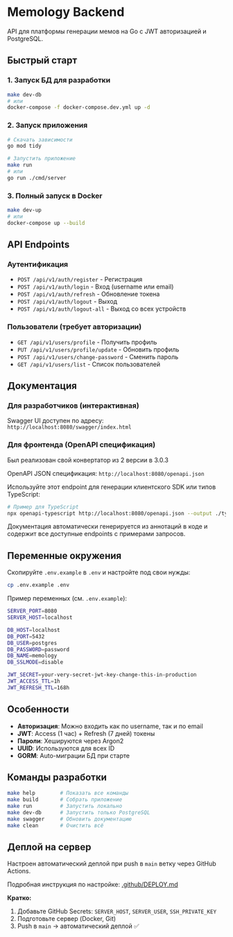 # Memology Backend

API для платформы генерации мемов на Go с JWT авторизацией и PostgreSQL.

## Быстрый старт

### 1. Запуск БД для разработки

```bash
make dev-db
# или
docker-compose -f docker-compose.dev.yml up -d
```

### 2. Запуск приложения

```bash
# Скачать зависимости
go mod tidy

# Запустить приложение
make run
# или
go run ./cmd/server
```

### 3. Полный запуск в Docker

```bash
make dev-up
# или
docker-compose up --build
```

## API Endpoints

### Аутентификация

- `POST /api/v1/auth/register` - Регистрация
- `POST /api/v1/auth/login` - Вход (username или email)
- `POST /api/v1/auth/refresh` - Обновление токена
- `POST /api/v1/auth/logout` - Выход
- `POST /api/v1/auth/logout-all` - Выход со всех устройств

### Пользователи (требует авторизации)

- `GET /api/v1/users/profile` - Получить профиль
- `PUT /api/v1/users/profile/update` - Обновить профиль
- `POST /api/v1/users/change-password` - Сменить пароль
- `GET /api/v1/users/list` - Список пользователей

## Документация

### Для разработчиков (интерактивная)

Swagger UI доступен по адресу: `http://localhost:8080/swagger/index.html`

### Для фронтенда (OpenAPI спецификация)

Был реализован свой конвертатор из 2 версии в 3.0.3

OpenAPI JSON спецификация: `http://localhost:8080/openapi.json`

Используйте этот endpoint для генерации клиентского SDK или типов TypeScript:

```bash
# Пример для TypeScript
npx openapi-typescript http://localhost:8080/openapi.json --output ./types/api.ts
```

Документация автоматически генерируется из аннотаций в коде и содержит все доступные endpoints с примерами запросов.

## Переменные окружения

Скопируйте `.env.example` в `.env` и настройте под свои нужды:

```bash
cp .env.example .env
```

Пример переменных (см. `.env.example`):

```bash
SERVER_PORT=8080
SERVER_HOST=localhost

DB_HOST=localhost
DB_PORT=5432
DB_USER=postgres
DB_PASSWORD=password
DB_NAME=memology
DB_SSLMODE=disable

JWT_SECRET=your-very-secret-jwt-key-change-this-in-production
JWT_ACCESS_TTL=1h
JWT_REFRESH_TTL=168h
```

## Особенности

- **Авторизация**: Можно входить как по username, так и по email
- **JWT**: Access (1 час) + Refresh (7 дней) токены
- **Пароли**: Хешируются через Argon2
- **UUID**: Используются для всех ID
- **GORM**: Auto-миграции БД при старте

## Команды разработки

```bash
make help        # Показать все команды
make build       # Собрать приложение
make run         # Запустить локально
make dev-db      # Запустить только PostgreSQL
make swagger     # Обновить документацию
make clean       # Очистить всё
```

## Деплой на сервер

Настроен автоматический деплой при push в `main` ветку через GitHub Actions.

Подробная инструкция по настройке: [.github/DEPLOY.md](.github/DEPLOY.md)

**Кратко:**

1. Добавьте GitHub Secrets: `SERVER_HOST`, `SERVER_USER`, `SSH_PRIVATE_KEY`
2. Подготовьте сервер (Docker, Git)
3. Push в `main` → автоматический деплой ✅
